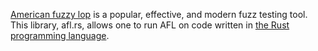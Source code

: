  [American fuzzy lop][american-fuzzy-lop] is a popular, effective, and modern fuzz testing tool. This library, afl.rs, allows one to run AFL on code written in [the Rust programming language][rust].

[american-fuzzy-lop]: http://lcamtuf.coredump.cx/afl/
[Rust]: https://www.rust-lang.org
